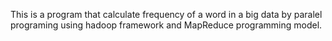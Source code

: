 This is a program that calculate frequency of a word in a big data by paralel programing using hadoop framework and MapReduce programming model.
